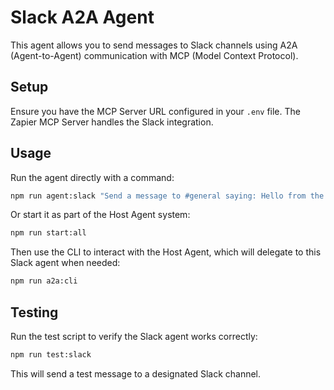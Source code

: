# Slack A2A Agent

This agent allows you to send messages to Slack channels using A2A (Agent-to-Agent) communication with MCP (Model Context Protocol).

## Setup

Ensure you have the MCP Server URL configured in your `.env` file. The Zapier MCP Server handles the Slack integration.

## Usage

Run the agent directly with a command:

```bash
npm run agent:slack "Send a message to #general saying: Hello from the Slack agent"
```

Or start it as part of the Host Agent system:

```bash
npm run start:all
```

Then use the CLI to interact with the Host Agent, which will delegate to this Slack agent when needed:

```bash
npm run a2a:cli
```

## Testing

Run the test script to verify the Slack agent works correctly:

```bash
npm run test:slack
```

This will send a test message to a designated Slack channel. 